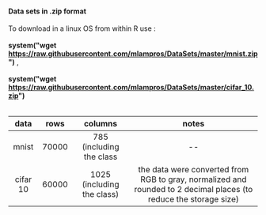 #### Data sets in .zip format 

To download in a linux OS from within R use : 
<br><br>
**system("wget https://raw.githubusercontent.com/mlampros/DataSets/master/mnist.zip")** ,
<br><br>
**system("wget https://raw.githubusercontent.com/mlampros/DataSets/master/cifar_10.zip")** 
<br>
<br>

| data         |     rows         | columns                  |    notes    |
|:-----------: | :---------------:| :-----------------------:| :---------: |
|mnist         |70000             |785 (including the class  |  --         |
|cifar 10      |60000             |1025 (including the class)| the data were converted from RGB to gray, normalized and rounded to 2 decimal places (to reduce the storage size) |
